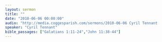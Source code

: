 ```yaml
---
layout: sermon
title: ""
date: "2010-06-06 00:00:00"
audio: "http://media.coggesparish.com/sermons/2010-06-06 Cyril Tennant.mp3"
speaker: "Cyril Tennant"
bible_passages: ["Galatians 1:11-24","John 11:38-44"]
---
```

